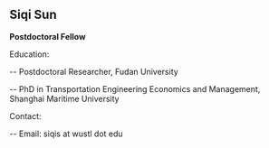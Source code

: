## Siqi Sun

**Postdoctoral Fellow**

Education: 

-- Postdoctoral Researcher, Fudan University

-- PhD in Transportation Engineering Economics and Management, Shanghai Maritime University

Contact:

-- Email: siqis at wustl dot edu

